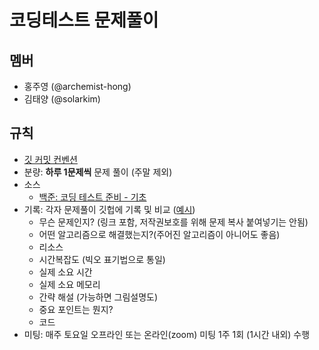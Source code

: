 # 코딩테스트 문제풀이

## 멤버
- 홍주영 (@archemist-hong)
- 김태양 (@solarkim)

## 규칙
- [깃 커밋 컨벤션](https://motley-dry-934.notion.site/ECL-Git-Flow-e5fed1b7b7074b498363b97ab89d3c9a)
- 분량: **하루 1문제씩** 문제 풀이 (주말 제외)
- 소스
    - [백준: 코딩 테스트 준비 - 기초](https://code.plus/course/51)
- 기록: 각자 문제풀이 깃헙에 기록 및 비교 ([예시](./Example.md))
    - 무슨 문제인지? (링크 포함, 저작권보호를 위해 문제 복사 붙여넣기는 안됨)
    - 어떤 알고리즘으로 해결했는지?(주어진 알고리즘이 아니어도 좋음)
    - 리소스
    - 시간복잡도 (빅오 표기법으로 통일)
    - 실제 소요 시간
    - 실제 소요 메모리
    - 간략 해설 (가능하면 그림설명도)
    - 중요 포인트는 뭔지?
    - 코드
- 미팅: 매주 토요일 오프라인 또는 온라인(zoom) 미팅 1주 1회 (1시간 내외) 수행


